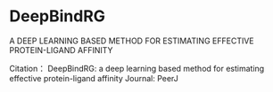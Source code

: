 # DeepBindRG
A DEEP LEARNING BASED METHOD FOR ESTIMATING EFFECTIVE PROTEIN-LIGAND AFFINITY


Citation：
DeepBindRG: a deep learning based method for estimating effective protein-ligand affinity
Journal: PeerJ 
